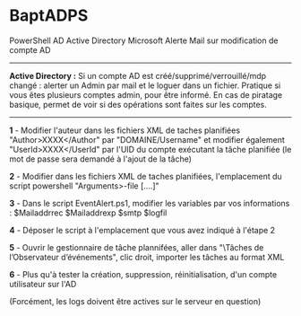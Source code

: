 # BaptADPS
PowerShell AD Active Directory Microsoft Alerte Mail sur modification de compte AD
<hr>
<b>Active Directory :</b>
Si un compte AD est créé/supprimé/verrouillé/mdp changé : alerter un Admin par mail et le loguer dans un fichier. Pratique si vous êtes plusieurs comptes admin, pour être informé. En cas de piratage basique, permet de voir si des opérations sont faites sur les comptes.
<hr>

<b>1</b> - Modifier l'auteur dans les fichiers XML de taches planifiées "Author>XXXX</Author" par "DOMAINE/Username" et modifier également "UserId>XXXX</UserId" par l'UID du compte exécutant la tâche planifiée (le mot de passe sera demandé à l'ajout de la tâche)

<b>2</b> - Modifier dans les fichiers XML de taches planifiées, l'emplacement du script powershell "Arguments>-file [....]"
  
<b>3</b> - Dans le script EventAlert.ps1, modifier les variables par vos informations : $Mailaddrrec $Mailaddrexp $smtp $logfil

<b>4</b> - Déposer le script à l'emplacement que vous avez indiqué à l'étape 2
  
<b>5</b> - Ouvrir le gestionnaire de tâche plannifées, aller dans "\Tâches de l’Observateur d’événements", clic droit, importer les tâches au format XML
  
<b>6</b> - Plus qu'à tester la création, suppression, réinitialisation, d'un compte utilisateur sur l'AD
  
(Forcément, les logs doivent être actives sur le serveur en question)
